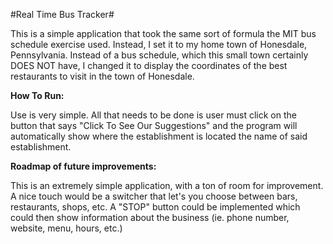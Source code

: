 #Real Time Bus Tracker#

This is a simple application that took the same sort of formula the MIT bus schedule exercise used. Instead, I set it to my home town of Honesdale, Pennsylvania. Instead of a bus schedule, which this small town certainly DOES NOT have, I changed it to display the coordinates of the best restaurants to visit in the town of Honesdale.

**How To Run:**

Use is very simple. All that needs to be done is user must click on the button that says "Click To See Our Suggestions" and the program will automatically show where the establishment is located the name of said establishment.

**Roadmap of future improvements:**

This is an extremely simple application, with a ton of room for improvement. A nice touch would be a switcher that let's you choose between bars, restaurants, shops, etc. A "STOP" button could be implemented which could then show information about the business (ie. phone number, website, menu, hours, etc.)

